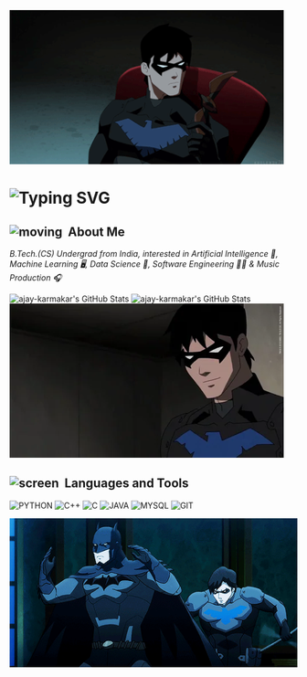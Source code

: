 ![](https://raw.githubusercontent.com/ajay-karmakar/ajay-karmakar/refs/heads/main/l-top.gif)
# ![Typing SVG](https://readme-typing-svg.demolab.com?font=Google+Sans&weight=600&size=30&duration=2000&pause=1000&color=4E88FF&width=435&lines=%E2%80%8E+Hey+%F0%9F%99%8B%F0%9F%8F%BC%E2%80%8D%E2%99%82%EF%B8%8F;%E2%80%8E+It's+me%2C;%E2%80%8E+AJAY+%F0%9F%A6%87)

## <img src="https://user-images.githubusercontent.com/74038190/216120974-24a76b31-7f39-41f1-a38f-b3c1377cc612.png" alt="moving" height="50" width="50"/> **‎ About Me**

*B.Tech.(CS) Undergrad from India, interested in Artificial Intelligence 🤖, Machine Learning 🖥️, Data Science 📑, Software Engineering 🧑‍💻 & Music Production 🎧*

<img src="https://github-readme-stats.vercel.app/api/top-langs/?username=ajay-karmakar&theme=tokyonight&show_icons=true&hide_border=true&layout=compact" alt="ajay-karmakar's GitHub Stats" />

<img src="https://github-readme-streak-stats.herokuapp.com/?user=ajay-karmakar&theme=tokyonight&hide_border=true" alt="ajay-karmakar's GitHub Stats" />

<img src="https://raw.githubusercontent.com/ajay-karmakar/ajay-karmakar/refs/heads/main/alt-top.webp"/>

## <img src="https://media1.giphy.com/media/v1.Y2lkPTc5MGI3NjExMm9sMHUwM2RuMDZ6cGV1ZzN4OHN6MDEzOHpidHJlbnp5OGw1M3d4ZiZlcD12MV9pbnRlcm5hbF9naWZfYnlfaWQmY3Q9cw/LqOu4R3PpmL0nsG7MI/giphy.webp" alt="screen" height="50" width="50" /> **‎ Languages and Tools** <br>

![PYTHON](https://img.shields.io/badge/python-3670A0?style=for-the-badge&logo=python&logoColor=ffdd54)
![C++](https://img.shields.io/badge/c++-%2300599C.svg?style=for-the-badge&logo=c%2B%2B&logoColor=white)
![C](https://img.shields.io/badge/c-%2300599C.svg?style=for-the-badge&logo=c&logoColor=white)
![JAVA](https://img.shields.io/badge/Java-ED8B00?style=for-the-badge&logo=openjdk&logoColor=white)
![MYSQL](https://img.shields.io/badge/MySQL-00000F?style=for-the-badge&logo=mysql&logoColor=white)
![GIT](https://img.shields.io/badge/git-%23F05033.svg?style=for-the-badge&logo=git&logoColor=white)

<img src="https://raw.githubusercontent.com/ajay-karmakar/ajay-karmakar/refs/heads/main/r-top.gif"/>
